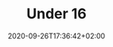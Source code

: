 ---
title: Under 16
date: 2020-09-26T17:36:42+02:00
foto: ""
giocatori: []
allenatori:
- allenatori/perissinotto-mauro/_index.md
- allenatori/pesca-nicola/_index.md
- allenatori/gambino-lorenzo/_index.md
- allenatori/marco-rizzo-paoli/_index.md
categorie: under-16
stagioni: 2016-2017
---